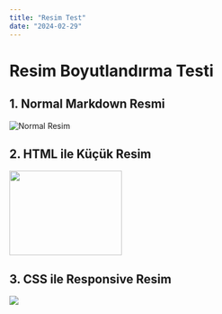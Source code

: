 ```yaml
---
title: "Resim Test"
date: "2024-02-29"
---
```


# Resim Boyutlandırma Testi

## 1. Normal Markdown Resmi
![Normal Resim](https://example.com/image.jpg)

## 2. HTML ile Küçük Resim
<img src="https://example.com/image.jpg" width="200" height="150" />

## 3. CSS ile Responsive Resim
<img class="custom-image" src="https://example.com/image.jpg" />
